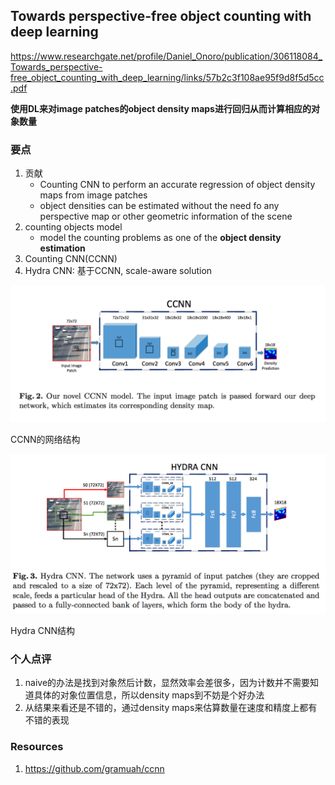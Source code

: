 ##  Towards perspective-free object counting with deep learning

https://www.researchgate.net/profile/Daniel_Onoro/publication/306118084_Towards_perspective-free_object_counting_with_deep_learning/links/57b2c3f108ae95f9d8f5d5cc.pdf

**使用DL来对image patches的object density maps进行回归从而计算相应的对象数量**



### 要点

1. 贡献
    * Counting CNN to perform an accurate regression of object density maps from image patches
    * object densities can be estimated without the need fo any perspective map or other geometric information of the scene
1. counting objects model
    * model the counting problems as one of the **object density estimation**
1. Counting CNN(CCNN)
1. Hydra CNN: 基于CCNN, scale-aware solution

![CCNN](/images/ccnn.png)

CCNN的网络结构

![Hydra CNN](/images/hydra_cnn.png)

Hydra CNN结构


### 个人点评

1. naive的办法是找到对象然后计数，显然效率会差很多，因为计数并不需要知道具体的对象位置信息，所以density maps到不妨是个好办法
1. 从结果来看还是不错的，通过density maps来估算数量在速度和精度上都有不错的表现


### Resources

1. https://github.com/gramuah/ccnn
